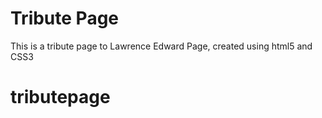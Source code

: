 # Tribute Page

This is a tribute page to Lawrence Edward Page, created using html5 and CSS3
# tributepage
